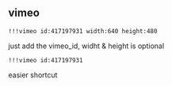 ## vimeo

```
!!!vimeo id:417197931 width:640 height:480
```

just add the vimeo_id, widht & height is optional

```
!!!vimeo id:417197931
```

easier shortcut
